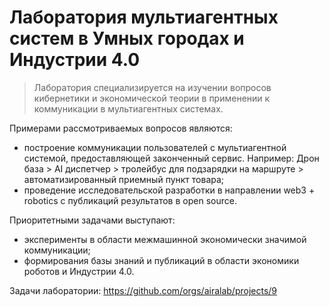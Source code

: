 # Лаборатория мультиагентных систем в Умных городах и Индустрии 4.0 

> Лаборатория специализируется на изучении вопросов кибернетики и экономической теории в применении к коммуникации в мультиагентных системах.

Примерами рассмотриваемых вопросов являются:
* построение коммуникации пользователей с мультиагентной системой, предоставляющей законченный сервис. Например: Дрон база > AI диспетчер > тролейбус для подзарядки на маршруте > автоматизированный приемный пункт товара;
* проведение исследовательской разработки в направлении web3 + robotics с публикаций результатов в open source.

Приоритетными задачами выступают:

* эксперименты в области межмашинной экономически значимой коммуникации;
* формирования базы знаний и публикаций в области экономики роботов и Индустрии 4.0.

Задачи лаборатории: https://github.com/orgs/airalab/projects/9
